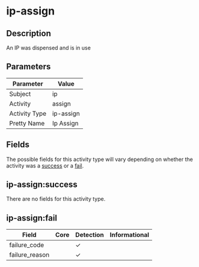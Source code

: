 ip-assign
=========

Description
-----------
An IP was dispensed and is in use

Parameters
----------
| Parameter     | Value     |
| ------------- | --------- |
| Subject       | ip        |
| Activity      | assign    |
| Activity Type | ip-assign |
| Pretty Name   | Ip Assign |


Fields
------

The possible fields for this activity type will vary depending on whether the activity was a [success](#ip-assignsuccess) or a [fail](#ip-assignfail).


ip-assign:success
-----------------

There are no fields for this activity type.


ip-assign:fail
--------------

| Field          | Core | Detection | Informational |
| -------------- | ---- | --------- | ------------- |
| failure_code   |      | &#10003;  |               |
| failure_reason |      | &#10003;  |               |